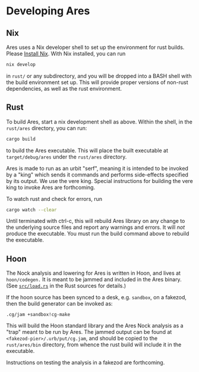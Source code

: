 # Developing Ares

## Nix
Ares uses a Nix developer shell to set up the environment for rust builds. Please [Install Nix](https://nixos.org/download#download-nix).
With Nix installed, you can run

```bash
nix develop
```

in `rust/` or any subdirectory, and you will be dropped into a BASH shell with the build environment set up. This will provide proper versions of non-rust dependencies, as well as the rust environment.

## Rust

To build Ares, start a nix development shell as above. Within the shell, in the `rust/ares` directory, you can run:

```bash
cargo build
```

to build the Ares executable. This will place the built executable at `target/debug/ares` under the `rust/ares` directory.

Ares is made to run as an urbit "serf", meaning it is intended to be invoked by a "king" which sends it commands and performs side-effects specified by its output. We use the vere king. Special instructions for building the vere king to invoke Ares are forthcoming.

To watch rust and check for errors, run

```bash
cargo watch --clear
```

Until terminated with ctrl-c, this will rebuild Ares library on any change to the underlying source files and report any warnings and errors. It will *not* produce the executable. You must run the build command above to rebuild the executable.

## Hoon

The Nock analysis and lowering for Ares is written in Hoon, and lives at `hoon/codegen.` It is meant to be jammed and included in the Ares binary. (See [`src/load.rs`](rust/ares/src/load.rs) in the Rust sources for details.)

If the hoon source has been synced to a desk, e.g. `sandbox`, on a fakezod, then the build generator can be invoked as:

```
.cg/jam +sandbox!cg-make
```

This will build the Hoon standard library and the Ares Nock analysis as a "trap" meant to be run by Ares. The jammed output can be found at `<fakezod-pier>/.urb/put/cg.jam`, and should be copied to the `rust/ares/bin` directory, from whence the rust build will include it in the executable.

Instructions on testing the analysis in a fakezod are forthcoming.
